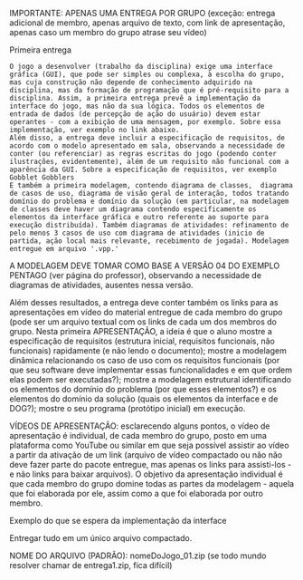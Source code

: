 IMPORTANTE: APENAS UMA ENTREGA POR GRUPO (exceção: entrega adicional de membro, apenas arquivo de texto, com link de apresentação, apenas caso um membro do grupo atrase seu vídeo)

Primeira entrega

    O jogo a desenvolver (trabalho da disciplina) exige uma interface gráfica (GUI), que pode ser simples ou complexa, à escolha do grupo, mas cuja construção não depende de conhecimento adquirido na disciplina, mas da formação de programação que é pré-requisito para a disciplina. Assim, a primeira entrega prevê a implementação da interface do jogo, mas não da sua lógica. Todos os elementos de entrada de dados (de percepção de ação do usuário) devem estar operantes - com a exibição de uma mensagem, por exemplo. Sobre essa implementação, ver exemplo no link abaixo.
    Além disso, a entrega deve incluir a especificação de requisitos, de acordo com o modelo apresentado em sala, observando a necessidade de conter (ou referenciar) as regras escritas do jogo (podendo conter ilustrações, evidentemente), além de um requisito não funcional com a aparência da GUI. Sobre a especificação de requisitos, ver exemplo Gobblet Gobblers
    E também a primeira modelagem, contendo diagrama de classes,  diagrama de casos de uso, diagrama de visão geral de interação, todos tratando domínio do problema e domínio da solução (em particular, na modelagem de classes deve haver um diagrama contendo especificamente os elementos da interface gráfica e outro referente ao suporte para execução distribuída). Também diagramas de atividades: refinamento de pelo menos 3 casos de uso com diagrama de atividades (inicio de partida, ação local mais relevante, recebimento de jogada). Modelagem entregue em arquivo '.vpp.'

A MODELAGEM DEVE TOMAR COMO BASE A VERSÃO 04 DO EXEMPLO PENTAGO (ver página do professor), observando a necessidade de diagramas de atividades, ausentes nessa versão.

Além desses resultados, a entrega deve conter também os links para as apresentações em vídeo do material entregue de cada membro do grupo (pode ser um arquivo textual com os links de cada um dos membros do grupo. Nesta primeira APRESENTAÇÃO, a ideia é que o aluno mostre a especificação de requisitos (estrutura inicial, requisitos funcionais, não funcionais) rapidamente (e não lendo o documento); mostre a modelagem dinâmica relacionando os caso de uso com os requisitos funcionais (por que seu software deve implementar essas funcionalidades e em que ordem elas podem ser executadas?); mostre a modelagem estrutural identificando os elementos do domínio do problema (por que esses elementos?) e os elementos do domínio da solução (quais os elementos da interface e de DOG?); mostre o seu programa (protótipo inicial) em execução.

VÍDEOS DE APRESENTAÇÃO: esclarecendo alguns pontos, o vídeo de apresentação é individual, de cada membro do grupo, posto em uma plataforma como YouTube ou similar em que seja possível assistir ao vídeo a partir da ativação de um link (arquivo de vídeo compactado ou não não deve fazer parte do pacote entregue, mas apenas os links para assisti-los - e não links para baixar arquivos). O objetivo da apresentação individual é que cada membro do grupo domine todas as partes da modelagem - aquela que foi elaborada por ele, assim como a que foi elaborada por outro membro.

Exemplo do que se espera da implementação da interface

Entregar tudo em um único arquivo compactado.

NOME DO ARQUIVO (PADRÃO): nomeDoJogo_01.zip (se todo mundo resolver chamar de entrega1.zip, fica difícil)
